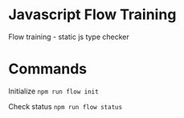 # Javascript Flow Training

Flow training - static js type checker


# Commands

Initialize
`npm run flow init`

Check status
`npm run flow status`